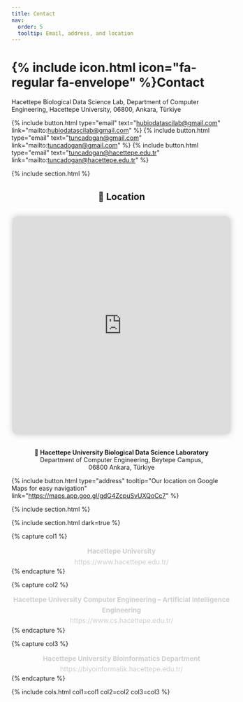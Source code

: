 ```yaml
---
title: Contact
nav:
  order: 5
  tooltip: Email, address, and location
---
```


# {% include icon.html icon="fa-regular fa-envelope" %}Contact

Hacettepe Biological Data Science Lab, Department of Computer Engineering, Hacettepe University, 06800, Ankara, Türkiye

{%
  include button.html
  type="email"
  text="hubiodatascilab@gmail.com"
  link="mailto:hubiodatascilab@gmail.com"
%} 
{%
  include button.html
  type="email"
  text="tuncadogan@gmail.com"
  link="mailto:tuncadogan@gmail.com"
%}
{%
  include button.html
  type="email"
  text="tuncadogan@hacettepe.edu.tr"
  link="mailto:tuncadogan@hacettepe.edu.tr"
%}


{% include section.html %} 

<h2 style="text-align:center; margin-top:2rem;">
  📍 Location
</h2>


<!-- Google Maps -->

<div style="display: flex; justify-content: center; align-items: center; margin: 2rem 0;">
  <iframe
    src="https://www.google.com/maps/embed?pb=!1m18!1m12!1m3!1d3062.1251644685512!2d32.733790775565545!3d39.87143418864808!2m3!1f0!2f0!3f0!3m2!1i1024!2i768!4f13.1!3m3!1m2!1s0x14d3476c7df6a739%3A0xd3ae6a4e60ccb982!2sHacettepe%20%C3%9Cniversitesi%20Bilgisayar%20M%C3%BChendisli%C4%9Fi!5e0!3m2!1str!2str!4v1760029587236!5m2!1str!2str"
    width="500"
    height="500"
    style="border:0; border-radius: 12px; box-shadow: 0 0 15px rgba(0,0,0,0.2); max-width: 90vw; height: auto; aspect-ratio: 1/1;"
    allowfullscreen=""
    loading="lazy"
    referrerpolicy="no-referrer-when-downgrade">
  </iframe>
</div>





<!-- Address-->
<div style="margin-top: 1rem; text-align: center;">
  📍 <strong>Hacettepe University Biological Data Science Laboratory</strong><br>
  Department of Computer Engineering, Beytepe Campus,<br>
  06800 Ankara, Türkiye
</div> 

{%
  include button.html
  type="address"
  tooltip="Our location on Google Maps for easy navigation"
  link="https://maps.app.goo.gl/gdG4ZcpuSvUXQoCc7"
%}


{% include section.html %}

{% include section.html dark=true %}

{% capture col1 %}
<div style="text-align: center; color: #ccc; font-size: 0.95rem; line-height: 1.6;">
  <strong>Hacettepe University</strong><br>
  <a href="https://www.hacettepe.edu.tr/" target="_blank"
     style="color: #ccc; text-decoration: none;"
     onmouseover="this.style.color='#fff'"
     onmouseout="this.style.color='#ccc'">
    https://www.hacettepe.edu.tr/
  </a>
</div>
{% endcapture %}

{% capture col2 %}
<div style="text-align: center; color: #ccc; font-size: 0.95rem; line-height: 1.6;">
  <strong>Hacettepe University Computer Engineering – Artificial Intelligence Engineering</strong><br>
  <a href="https://www.cs.hacettepe.edu.tr/" target="_blank"
     style="color: #ccc; text-decoration: none;"
     onmouseover="this.style.color='#fff'"
     onmouseout="this.style.color='#ccc'">
    https://www.cs.hacettepe.edu.tr/
  </a>
</div>
{% endcapture %}

{% capture col3 %}
<div style="text-align: center; color: #ccc; font-size: 0.95rem; line-height: 1.6;">
  <strong>Hacettepe University Bioinformatics Department</strong><br>
  <a href="https://biyoinformatik.hacettepe.edu.tr/" target="_blank"
     style="color: #ccc; text-decoration: none;"
     onmouseover="this.style.color='#fff'"
     onmouseout="this.style.color='#ccc'">
    https://biyoinformatik.hacettepe.edu.tr/
  </a>
</div>
{% endcapture %}

{% include cols.html col1=col1 col2=col2 col3=col3 %}
